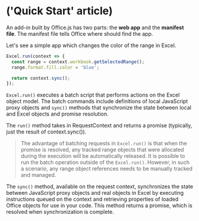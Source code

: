 # ('Quick Start' article)

An add-in built by Office.js has two parts: the **web app** and the **manifest file**. The manifest file tells Office where should find the app.

Let's see a simple app which changes the color of the range in Excel.

```typescript
Excel.run(context => {
  const range = context.workbook.getSelectedRange();
  range.format.fill.color = 'blue';

  return context.sync();
});
```

`Excel.run()` executes a batch script that performs actions on the Excel object model. The batch commands include definitions of local JavaScript proxy objects and `sync()` methods that synchronize the state between local and Excel objects and promise resolution.

The `run()` method takes in RequestContext and returns a promise \(typically, just the result of context.sync\(\)\).

> The advantage of batching requests in `Excel.run()` is that when the promise is resolved, any tracked range objects that were allocated during the execution will be automatically released. It is possible to run the batch operation outside of the `Excel.run()`. However, in such a scenario, any range object references needs to be manually tracked and managed.

The `sync()` method, available on the request context, synchronizes the state between JavaScript proxy objects and real objects in Excel by executing instructions queued on the context and retrieving properties of loaded Office objects for use in your code. This method returns a promise, which is resolved when synchronization is complete.
